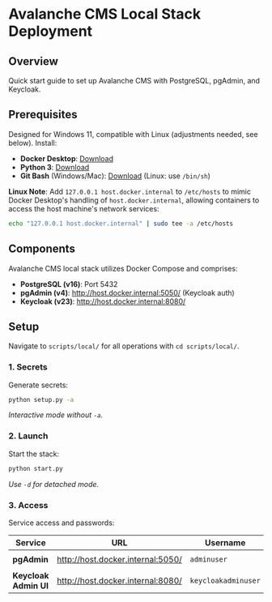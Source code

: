 # Avalanche CMS Local Stack Deployment

## Overview

Quick start guide to set up Avalanche CMS with PostgreSQL, pgAdmin, and Keycloak.

## Prerequisites

Designed for Windows 11, compatible with Linux (adjustments needed, see below). Install:

- **Docker Desktop**: [Download](https://www.docker.com/products/docker-desktop)
- **Python 3**: [Download](https://www.python.org/downloads/)
- **Git Bash** (Windows/Mac): [Download](https://gitforwindows.org/) (Linux: use `/bin/sh`)

**Linux Note**: Add `127.0.0.1 host.docker.internal` to `/etc/hosts` to mimic Docker Desktop's handling of `host.docker.internal`, allowing containers to access the host machine's network services:

```bash
echo "127.0.0.1 host.docker.internal" | sudo tee -a /etc/hosts
```

## Components

Avalanche CMS local stack utilizes Docker Compose and comprises:

- **PostgreSQL (v16)**: Port 5432
- **pgAdmin (v4)**: http://host.docker.internal:5050/ (Keycloak auth)
- **Keycloak (v23)**: http://host.docker.internal:8080/

## Setup

Navigate to `scripts/local/` for all operations with `cd scripts/local/`.

### 1. Secrets

Generate secrets:

```bash
python setup.py -a
```

*Interactive mode without `-a`.*

### 2. Launch

Start the stack:

```bash
python start.py
```

*Use `-d` for detached mode.*

### 3. Access

Service access and passwords:

| Service           | URL                               | Username           | Password Location                           |
|-------------------|-----------------------------------|--------------------|---------------------------------------------|
| **pgAdmin**       | http://host.docker.internal:5050/ | `adminuser`        | `.secrets/avalanchecms-adminuser-secret.env`|
| **Keycloak Admin UI** | http://host.docker.internal:8080/ | `keycloakadminuser` | `.secrets/keycloak-admin-user-secret.env`   |

